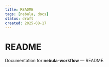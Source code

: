 ```yaml
---
title: README
tags: [nebula, docs]
status: draft
created: 2025-08-17
---
```


# README

Documentation for **nebula-workflow** — README.
